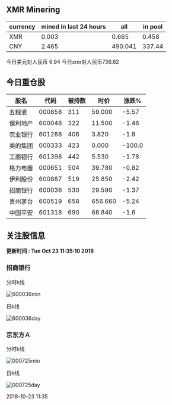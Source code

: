 ## XMR Minering

|currency|mined in last 24 hours|all|in pool|
|---|---|---|---|
|XMR|0.003|0.665|0.458|
|CNY|2.465|490.041|337.44|

今日美元对人民币 6.94	今日xmr对人民币736.62


## 今日重仓股 

|股名|代码|被持数|时价|涨跌%|
|---|---|---|---|---|
|五粮液|000858|311|59.000|-5.57|
|保利地产|600048|322|11.500|-1.46|
|农业银行|601288|406|3.820|-1.8|
|美的集团|000333|423|0.000|-100.0|
|工商银行|601398|442|5.530|-1.78|
|格力电器|000651|504|39.780|-0.82|
|伊利股份|600887|519|25.850|-2.42|
|招商银行|600036|530|29.590|-1.37|
|贵州茅台|600519|658|656.660|-5.24|
|中国平安|601318|690|66.840|-1.6|

## 关注股信息
**更新时间 : Tue Oct 23 11:35:10 2018**
### 招商银行 
分时k线

![600036min](http://image.sinajs.cn/newchart/min/n/sh600036.gif)

日k线

![600036day](http://image.sinajs.cn/newchart/daily/n/sh600036.gif)

### 京东方Ａ 
分时k线

![000725min](http://image.sinajs.cn/newchart/min/n/sz000725.gif)

日k线

![000725day](http://image.sinajs.cn/newchart/daily/n/sz000725.gif)

2018-10-23 11:35